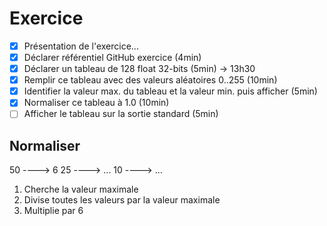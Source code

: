 # Exercice

- [x] Présentation de l'exercice...
- [x] Déclarer référentiel GitHub exercice (4min)
- [x] Déclarer un tableau de 128 float 32-bits (5min) -> 13h30
- [x] Remplir ce tableau avec des valeurs aléatoires 0..255 (10min)
- [x] Identifier la valeur max. du tableau et la valeur min. puis afficher (5min)
- [x] Normaliser ce tableau à 1.0 (10min)
- [ ] Afficher le tableau sur la sortie standard (5min)

## Normaliser

50 ----> 6
25 ----> ...
10 ----> ...

1. Cherche la valeur maximale
2. Divise toutes les valeurs par la valeur maximale
3. Multiplie par 6
